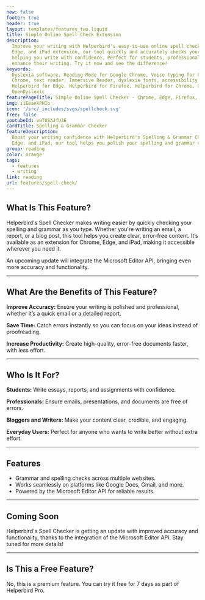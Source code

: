 ```yaml
---
new: false
footer: true
header: true
layout: templates/features_two.liquid
title: Simple Online Spell Check Extension
description:
  Improve your writing with Helperbird's easy-to-use online spell checker. Available as a Chrome,
  Edge, and iPad extension, our tool quickly and accurately checks your spelling and grammar,
  helping you write with confidence. Perfect for students, professionals, and anyone looking to
  enhance their writing. Try it now and see the difference!
keywords:
  Dyslexia software, Reading Mode for Google Chrome, Voice typing for Chrome, Text to speech for
  Chrome, text reader, Immersive Reader, dyslexia fonts, accessibility software, dyslexia software,
  Helperbird for Edge, Helperbird for Firefox, Helperbird for Chrome, Opendyslexic for Chrome,
  OpenDyslexic
featurePageTitle: Simple Online Spell Checker - Chrome, Edge, Firefox, and iPad Extension
img: i1EeaekPHIo
icon: '/src/_includes/svgs/spellcheck.svg'
free: false
youtubeId: vwT8SAJfU3E
cardTitle: Spelling & Grammar Checker
featureDescription:
  Boost your writing confidence with Helperbird's Spelling & Grammar Checker. Available on Chrome,
  Edge, and iPad, our tool helps you polish your spelling and grammar effortlessly.
group: reading
color: orange
tags:
  - features
  - writing
link: reading
url: features/spell-check/
---
```




## What Is This Feature?

Helperbird's Spell Checker makes writing easier by quickly checking your spelling and grammar as you type. Whether you're writing an email, a report, or a blog post, this tool helps you create clear, error-free content. It’s available as an extension for Chrome, Edge, and iPad, making it accessible wherever you need it.

An upcoming update will integrate the Microsoft Editor API, bringing even more accuracy and functionality.

---

## What Are the Benefits of This Feature?


**Improve Accuracy:** Ensure your writing is polished and professional, whether it’s a quick email or a detailed report.  

**Save Time:** Catch errors instantly so you can focus on your ideas instead of proofreading.  

**Increase Productivity:** Create high-quality, error-free documents faster, with less effort.  

---

## Who Is It For?


**Students:** Write essays, reports, and assignments with confidence.  

**Professionals:** Ensure emails, presentations, and documents are free of errors.  

**Bloggers and Writers:** Make your content clear, credible, and engaging.  

**Everyday Users:** Perfect for anyone who wants to write better without extra effort.

---

## Features

- Grammar and spelling checks across multiple websites.  
- Works seamlessly on platforms like Google Docs, Gmail, and more.  
- Powered by the Microsoft Editor API for reliable results.  

---

## Coming Soon

Helperbird's Spell Checker is getting an update with improved accuracy and functionality, thanks to the integration of the Microsoft Editor API. Stay tuned for more details!

---

## Is This a Free Feature?

No, this is a premium feature. You can try it free for 7 days as part of Helperbird Pro.
